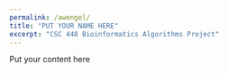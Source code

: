```yaml
---
permalink: /awengel/
title: "PUT YOUR NAME HERE"
excerpt: "CSC 448 Bioinformatics Algorithms Project"
---
```


Put your content here
